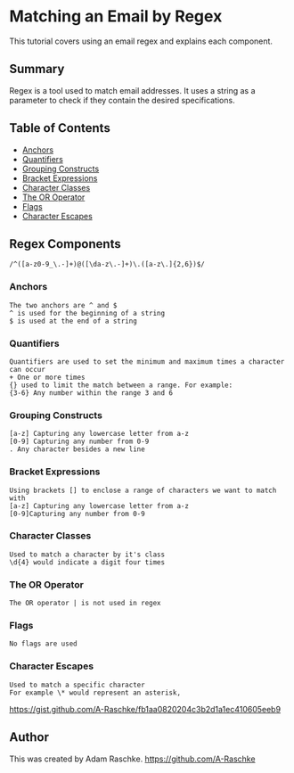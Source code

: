 # Matching an Email by Regex

This tutorial covers using an email regex and explains each component. 

## Summary

Regex is a tool used to match email addresses. It uses a string as a parameter to check if they contain the desired specifications. 

## Table of Contents

- [Anchors](#anchors)
- [Quantifiers](#quantifiers)
- [Grouping Constructs](#grouping-constructs)
- [Bracket Expressions](#bracket-expressions)
- [Character Classes](#character-classes)
- [The OR Operator](#the-or-operator)
- [Flags](#flags)
- [Character Escapes](#character-escapes)

## Regex Components
```
/^([a-z0-9_\.-]+)@([\da-z\.-]+)\.([a-z\.]{2,6})$/
```

### Anchors
```
The two anchors are ^ and $
^ is used for the beginning of a string
$ is used at the end of a string
```

### Quantifiers
```
Quantifiers are used to set the minimum and maximum times a character can occur
+ One or more times
{} used to limit the match between a range. For example:
{3-6} Any number within the range 3 and 6
```

### Grouping Constructs
```
[a-z] Capturing any lowercase letter from a-z
[0-9] Capturing any number from 0-9
. Any character besides a new line
```

### Bracket Expressions
```
Using brackets [] to enclose a range of characters we want to match with
[a-z] Capturing any lowercase letter from a-z
[0-9]Capturing any number from 0-9
```

### Character Classes
```
Used to match a character by it's class
\d{4} would indicate a digit four times
```

### The OR Operator
```
The OR operator | is not used in regex
```

### Flags
```
No flags are used
```

### Character Escapes
```
Used to match a specific character
For example \* would represent an asterisk,
```

https://gist.github.com/A-Raschke/fb1aa0820204c3b2d1a1ec410605eeb9

## Author

This was created by Adam Raschke. 
https://github.com/A-Raschke